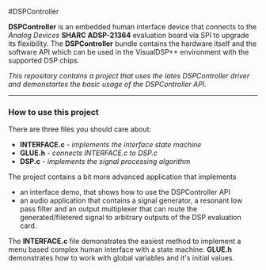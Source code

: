 #DSPController


__DSPController__ is an embedded human interface device that connects to the _Analog Devices_ __SHARC ADSP-21364__ evaluation board via SPI to upgrade its flexibility. The __DSPController__ bundle contains the hardware itself and the software API which can be used in the VisualDSP++ environment with the supported DSP chips.



_This repository contains a project that uses the lates DSPController driver and  demonstartes the basic usage of the  DSPController API._

---

### How to use this project

There are three files you should care about:

- __INTERFACE.c__ - _implements the interface state machine_
- __GLUE.h__ - _connects INTERFACE.c to DSP.c_
- __DSP.c__ - _implements the signal processing algorithm_

The project contains a bit more advanced application that implements

- an interface demo, that shows how to use the DSPController API
- an audio application that contains a signal generator, a resonant low pass filter and an output multiplexer that can route the generated/filetered signal to arbitrary outputs of the DSP evaluation card.

The __INTERFACE.c__ file demonstrates the easiest method to implement a menu based complex human interface with a state machine. __GLUE.h__ demonstrates how to work with global variables and it's initial values.



